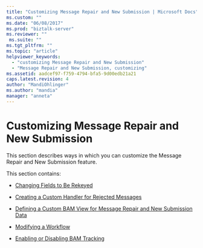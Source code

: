 ```yaml
---
title: "Customizing Message Repair and New Submission | Microsoft Docs"
ms.custom: ""
ms.date: "06/08/2017"
ms.prod: "biztalk-server"
ms.reviewer: ""
 ms.suite: ""
ms.tgt_pltfrm: ""
ms.topic: "article"
helpviewer_keywords: 
  - "customizing Message Repair and New Submission"
  - "Message Repair and New Submission, customizing"
ms.assetid: aadcef97-f759-4794-bfa5-9d00edb21a21
caps.latest.revision: 4
author: "MandiOhlinger"
ms.author: "mandia"
manager: "anneta"
---
```

# Customizing Message Repair and New Submission
This section describes ways in which you can customize the Message Repair and New Submission feature.  
  
 This section contains:  
  
-   [Changing Fields to Be Rekeyed](../../adapters-and-accelerators/accelerator-swift/changing-fields-to-be-rekeyed.md)  
  
-   [Creating a Custom Handler for Rejected Messages](../../adapters-and-accelerators/accelerator-swift/creating-a-custom-handler-for-rejected-messages.md)  
  
-   [Defining a Custom BAM View for Message Repair and New Submission Data](../../adapters-and-accelerators/accelerator-swift/defining-a-custom-bam-view-for-message-repair-and-new-submission-data.md)  
  
-   [Modifying a Workflow](../../adapters-and-accelerators/accelerator-swift/modifying-a-workflow.md)  
  
-   [Enabling or Disabling BAM Tracking](../../adapters-and-accelerators/accelerator-swift/enabling-or-disabling-bam-tracking.md)